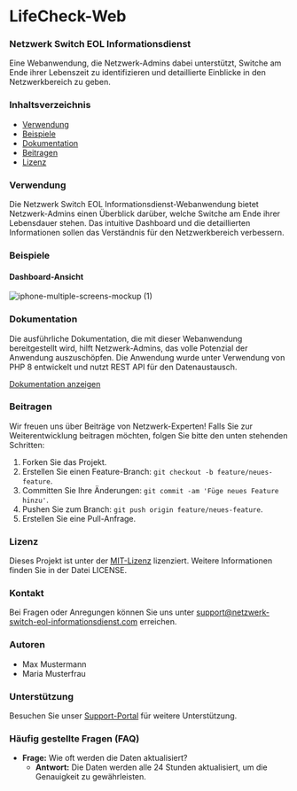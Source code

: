 # LifeCheck-Web


### Netzwerk Switch EOL Informationsdienst

Eine Webanwendung, die Netzwerk-Admins dabei unterstützt, Switche am Ende ihrer Lebenszeit zu identifizieren und detaillierte Einblicke in den Netzwerkbereich zu geben.

### Inhaltsverzeichnis

- [Verwendung](#verwendung)
- [Beispiele](#beispiele)
- [Dokumentation](#dokumentation)
- [Beitragen](#beitragen)
- [Lizenz](#lizenz)

### Verwendung

Die Netzwerk Switch EOL Informationsdienst-Webanwendung bietet Netzwerk-Admins einen Überblick darüber, welche Switche am Ende ihrer Lebensdauer stehen. Das intuitive Dashboard und die detaillierten Informationen sollen das Verständnis für den Netzwerkbereich verbessern.

### Beispiele

#### Dashboard-Ansicht

![iphone-multiple-screens-mockup (1)](https://github.com/chrischivlog/LifeCheck-Web/assets/16624279/297c7ce0-3b14-46f4-b531-9eba4dcda16d)

### Dokumentation

Die ausführliche Dokumentation, die mit dieser Webanwendung bereitgestellt wird, hilft Netzwerk-Admins, das volle Potenzial der Anwendung auszuschöpfen. Die Anwendung wurde unter Verwendung von PHP 8 entwickelt und nutzt REST API für den Datenaustausch.

[Dokumentation anzeigen](https://docs.netzwerk-switch-eol-informationsdienst.com)

### Beitragen

Wir freuen uns über Beiträge von Netzwerk-Experten! Falls Sie zur Weiterentwicklung beitragen möchten, folgen Sie bitte den unten stehenden Schritten:

1. Forken Sie das Projekt.
2. Erstellen Sie einen Feature-Branch: `git checkout -b feature/neues-feature`.
3. Committen Sie Ihre Änderungen: `git commit -am 'Füge neues Feature hinzu'`.
4. Pushen Sie zum Branch: `git push origin feature/neues-feature`.
5. Erstellen Sie eine Pull-Anfrage.

### Lizenz

Dieses Projekt ist unter der [MIT-Lizenz](LIZENZ.md) lizenziert. Weitere Informationen finden Sie in der Datei LICENSE.

### Kontakt

Bei Fragen oder Anregungen können Sie uns unter [support@netzwerk-switch-eol-informationsdienst.com](mailto:support@netzwerk-switch-eol-informationsdienst.com) erreichen.

### Autoren

- Max Mustermann
- Maria Musterfrau

### Unterstützung

Besuchen Sie unser [Support-Portal](https://support.netzwerk-switch-eol-informationsdienst.com) für weitere Unterstützung.

### Häufig gestellte Fragen (FAQ)

- **Frage:** Wie oft werden die Daten aktualisiert?
  - **Antwort:** Die Daten werden alle 24 Stunden aktualisiert, um die Genauigkeit zu gewährleisten.


